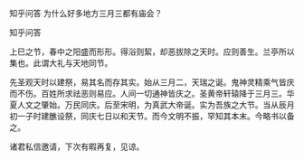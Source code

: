  
 知乎问答 为什么好多地方三月三都有庙会？ 
 
 
 
 
 
 知乎问答 
 
 

 

 上巳之节，春中之阳盛而形形。得浴则絜，却恶拔除之天时。应则善生。兰亭所以集也。此谓大礼与天地同节。

 先圣观天时以建祭，易其名而存其实。始从三月二，天瑞之诞。鬼神灵精乘气皆庆而不伤。百姓所求祛恶则易应。人间一切通神皆庆之。圣黄帝轩辕降于三月三。华夏人文之肇始。万民同庆。后至宋明，为真武大帝诞。实为吾族之大节。当从辰月初一子时建醮设祭，同庆七日以和天节。而今文明不振，罕知其本末。今略书以备之。

 

 诸君私信邀请，下次有暇再复，见谅。 